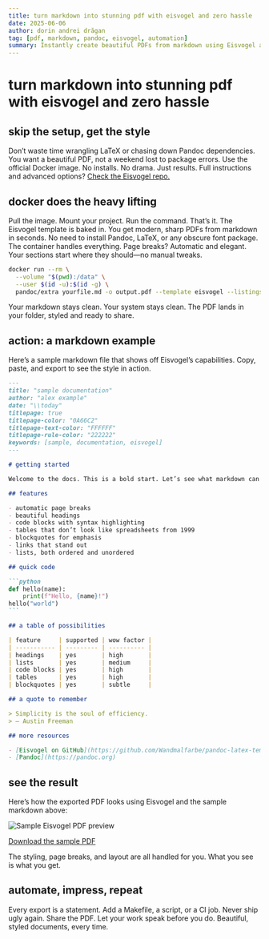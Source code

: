 ```yaml
---
title: turn markdown into stunning pdf with eisvogel and zero hassle
date: 2025-06-06
author: dorin andrei drăgan
tag: [pdf, markdown, pandoc, eisvogel, automation]
summary: Instantly create beautiful PDFs from markdown using Eisvogel and Docker, no setup, just results.
---
```


<ArticleStatusBadge />

# turn markdown into stunning pdf with eisvogel and zero hassle

## skip the setup, get the style

Don’t waste time wrangling LaTeX or chasing down Pandoc dependencies. You want a beautiful PDF, not a weekend lost to package errors. Use the official Docker image. No installs. No drama. Just results. Full instructions and advanced options? [Check the Eisvogel repo.](https://github.com/Wandmalfarbe/pandoc-latex-template)

## docker does the heavy lifting

Pull the image. Mount your project. Run the command. That’s it. The Eisvogel template is baked in. You get modern, sharp PDFs from markdown in seconds. No need to install Pandoc, LaTeX, or any obscure font package. The container handles everything. Page breaks? Automatic and elegant. Your sections start where they should—no manual tweaks.

```sh
docker run --rm \
  --volume "$(pwd):/data" \
  --user $(id -u):$(id -g) \
  pandoc/extra yourfile.md -o output.pdf --template eisvogel --listings
```

Your markdown stays clean. Your system stays clean. The PDF lands in your folder, styled and ready to share.

## action: a markdown example

Here’s a sample markdown file that shows off Eisvogel’s capabilities. Copy, paste, and export to see the style in action.

````markdown
---
title: "sample documentation"
author: "alex example"
date: "\\today"
titlepage: true
titlepage-color: "0A66C2"
titlepage-text-color: "FFFFFF"
titlepage-rule-color: "222222"
keywords: [sample, documentation, eisvogel]
---

# getting started

Welcome to the docs. This is a bold start. Let’s see what markdown can do.

## features

- automatic page breaks
- beautiful headings
- code blocks with syntax highlighting
- tables that don’t look like spreadsheets from 1999
- blockquotes for emphasis
- links that stand out
- lists, both ordered and unordered

## quick code

```python
def hello(name):
    print(f"Hello, {name}!")
hello("world")
```

## a table of possibilities

| feature     | supported | wow factor |
| ----------- | --------- | ---------- |
| headings    | yes       | high       |
| lists       | yes       | medium     |
| code blocks | yes       | high       |
| tables      | yes       | high       |
| blockquotes | yes       | subtle     |

## a quote to remember

> Simplicity is the soul of efficiency.
> — Austin Freeman

## more resources

- [Eisvogel on GitHub](https://github.com/Wandmalfarbe/pandoc-latex-template)
- [Pandoc](https://pandoc.org)
````

## see the result

Here’s how the exported PDF looks using Eisvogel and the sample markdown above:

![Sample Eisvogel PDF preview](../.assets/md-to-pdf/md-to-pdf.gif)

[Download the sample PDF](/md-to-pdf/sample-eisvogel.pdf)

The styling, page breaks, and layout are all handled for you. What you see is what you get.

## automate, impress, repeat

Every export is a statement. Add a Makefile, a script, or a CI job. Never ship ugly again. Share the PDF. Let your work speak before you do. Beautiful, styled documents, every time.
